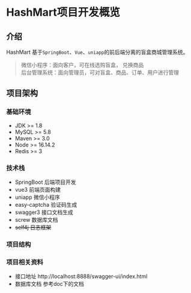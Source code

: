 # HashMart项目开发概览
## 介绍
HashMart 基于`SpringBoot`、`Vue`、`uniapp`的前后端分离的盲盒商城管理系统。
>微信小程序：面向客户，可在线选购盲盒， 兑换商品<br>  后台管理系统：面向管理员，可对盲盒、商品、订单、用户进行管理<br> 

## 项目架构
### 基础环境
* JDK >= 1.8
* MySQL >= 5.8 
* Maven >= 3.0 
* Node >=  16.14.2
* Redis >= 3

### 技术栈
* SpringBoot 后端项目开发
* vue3 前端页面构建
* uniapp 微信小程序
* easy-captcha 验证码生成
* swagger3 接口文档生成
* screw 数据库文档
* ~~self4j 日志框架~~

### 项目结构

### 项目相关资料
* 接口地址 http://localhost:8888/swagger-ui/index.html
* 数据库文档 参考doc下的文档